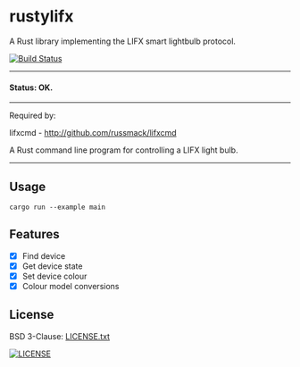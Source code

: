 # rustylifx

A Rust library implementing the LIFX smart lightbulb protocol.

[![Build Status](https://travis-ci.org/russmack/rustylifx.svg?branch=master)](https://travis-ci.org/russmack/rustylifx)

---
#### Status: OK.
---

Required by:

lifxcmd - http://github.com/russmack/lifxcmd

A Rust command line program for controlling a LIFX light bulb.

----

## Usage
```
cargo run --example main
```

## Features

- [X] Find device
- [X] Get device state
- [X] Set device colour
- [X] Colour model conversions

## License
BSD 3-Clause: [LICENSE.txt](LICENSE.txt)

[<img alt="LICENSE" src="http://img.shields.io/pypi/l/Django.svg?style=flat-square"/>](LICENSE.txt)
